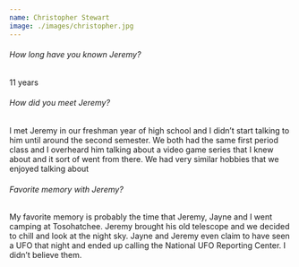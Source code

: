 ```yaml
---
name: Christopher Stewart
image: ./images/christopher.jpg
---
```

###### How long have you known Jeremy?
11 years

###### How did you meet Jeremy?
I met Jeremy in our freshman year of high school and I didn’t start talking to
him until around the second semester. We both had the same first period class
and I overheard him talking about a video game series that I knew about and it
sort of went from there. We had very similar hobbies that we enjoyed talking
about

###### Favorite memory with Jeremy?
My favorite memory is probably the time that Jeremy, Jayne and I went camping
at Tosohatchee. Jeremy brought his old telescope and we decided to chill and
look at the night sky. Jayne and Jeremy even claim to have seen a UFO that
night and ended up calling the National UFO Reporting Center. I didn’t believe
them.
